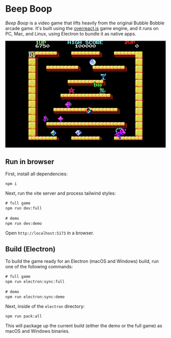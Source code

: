 # Beep Boop

_Beep Boop_ is a video game that lifts heavily from the original Bubble Bobble arcade game. It's built using the [overreact.js](overreactjs.github.io) game engine, and it runs on PC, Mac, and Linux, using Electron to bundle it as native apps.

![Screenshot](screenshot.png)

## Run in browser

First, install all dependencies:

```
npm i
```

Next, run the vite server and process tailwind styles:

```
# full game
npm run dev:full

# demo
npm run dev:demo
```

Open `http://localhost:5173` in a browser.

## Build (Electron)

To build the game ready for an Electron (macOS and Windows) build, run one of the following commands:

```
# full game
npm run electron:sync:full

# demo
npm run electron:sync:demo
```

Next, inside of the `electron` directory:

```
npm run pack:all
```

This will package up the current build (either the demo or the full game) as macOS and Windows binaries.

